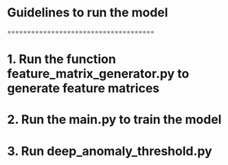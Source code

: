 # Guidelines to run the model
=====================================

# 1. Run the function feature_matrix_generator.py to generate feature matrices
# 2. Run the main.py to train the model
# 3. Run deep_anomaly_threshold.py